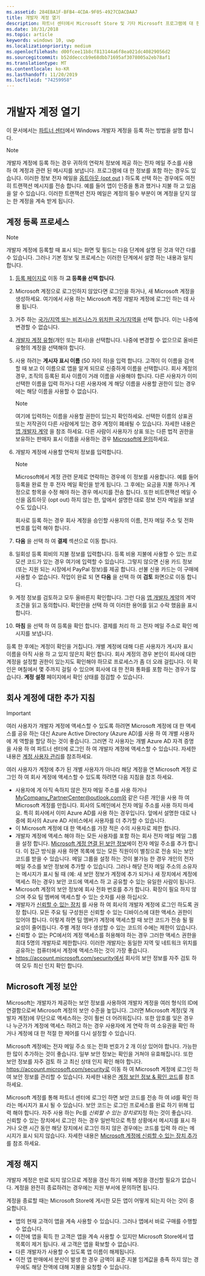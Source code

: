 ```yaml
---
ms.assetid: 284EBA1F-BFB4-4CDA-9F05-4927CDACDAA7
title: 개발자 계정 열기
description: 파트너 센터에서 Microsoft Store 및 기타 Microsoft 프로그램에 대 한 Windows 개발자 계정을 등록 하는 방법에 대 한 개요는 다음과 같습니다.
ms.date: 10/31/2018
ms.topic: article
keywords: windows 10, uwp
ms.localizationpriority: medium
ms.openlocfilehash: d00fcee11b8cf813144a6f8ea021dc40829056d2
ms.sourcegitcommit: b52ddecccb9e68dbb71695af3078005a2eb78af1
ms.translationtype: MT
ms.contentlocale: ko-KR
ms.lasthandoff: 11/20/2019
ms.locfileid: "74259958"
---
```

# <a name="opening-a-developer-account"></a>개발자 계정 열기

이 문서에서는 [파트너 센터](https://partner.microsoft.com/dashboard)에서 Windows 개발자 계정을 등록 하는 방법을 설명 합니다.

> [!NOTE]
> 개발자 계정에 등록 하는 경우 귀하의 연락처 정보에 제공 하는 전자 메일 주소를 사용 하 여 계정과 관련 된 메시지를 보냅니다. 프로그램에 대 한 정보를 포함 하는 경우도 있습니다. 이러한 정보 전자 메일을 [옵트아웃 (opt out](https://account.microsoft.com/account/Account?ru=https%3A%2F%2Faccount.microsoft.com%2Fprofile%2Fcontact-info&destrt=profile-landing) ) 하도록 선택 하는 경우에도 여전히 트랜잭션 메시지를 전송 합니다. 예를 들어 앱이 인증을 통과 했거나 지불 하 고 있음을 알 수 있습니다. 이러한 트랜잭션 전자 메일은 계정의 필수 부분이 며 계정을 닫지 않는 한 계정을 계속 받게 됩니다.

## <a name="the-account-signup-process"></a>계정 등록 프로세스

> [!NOTE]
> 개발자 계정에 등록할 때 표시 되는 화면 및 필드는 다음 단계에 설명 된 것과 약간 다를 수 있습니다. 그러나 기본 정보 및 프로세스는 이러한 단계에서 설명 하는 내용과 일치 합니다.

1.  [등록 페이지로](https://developer.microsoft.com/store/register) 이동 하 **고 등록을 선택 합니다**.
2.  Microsoft 계정으로 로그인하지 않았다면 로그인을 하거나, 새 Microsoft 계정을 생성하세요. 여기에서 사용 하는 Microsoft 계정 개발자 계정에 로그인 하는 데 사용 됩니다.
3.  거주 하는 [국가/지역 또는 비즈니스가 위치한 국가/지역을](account-types-locations-and-fees.md#developer-account-and-app-submission-markets) 선택 합니다. 이는 나중에 변경할 수 없습니다.
4.  [개발자 계정 유형](account-types-locations-and-fees.md)(개인 또는 회사)을 선택합니다. 나중에 변경할 수 없으므로 올바른 유형의 계정을 선택해야 합니다.
5.  사용 하려는 **게시자 표시 이름** (50 자이 하)을 입력 합니다. 고객이 이 이름을 검색할 때 보고 이 이름으로 앱을 알게 되므로 신중하게 이름을 선택합니다. 회사 계정의 경우, 조직의 등록된 회사 이름이 거래 이름을 사용해야 합니다. 다른 사용자가 이미 선택한 이름을 입력 하거나 다른 사용자에 게 해당 이름을 사용할 권한이 있는 경우에는 해당 이름을 사용할 수 없습니다.

    > [!NOTE]
    > 여기에 입력하는 이름을 사용할 권한이 있는지 확인하세요. 선택한 이름의 상표권 또는 저작권이 다른 사람에게 있는 경우 계정이 폐쇄될 수 있습니다. 자세한 내용은 [앱 개발자 계약](https://docs.microsoft.com/legal/windows/agreements/app-developer-agreement) 을 참조 하세요. 다른 사람이 사용자가 상표 또는 다른 법적 권한을 보유하는 판매자 표시 이름을 사용하는 경우 [Microsoft에 문의](https://www.microsoft.com/info/cpyrtInfrg.html)하세요.    

6.  개발자 계정에 사용할 연락처 정보를 입력합니다.

    > [!NOTE]
    > Microsoft에서 계정 관련 문제로 연락하는 경우에 이 정보를 사용합니다. 예를 들어 등록을 완료 한 후 전자 메일 확인을 받게 됩니다. 그 후에는 요금을 지불 하거나 계정으로 항목을 수정 해야 하는 경우 메시지를 전송 합니다. 또한 비트랜잭션 메일 수신을 옵트아웃 (opt out) 하지 않는 한, 앞에서 설명한 대로 정보 전자 메일을 보낼 수도 있습니다.

    회사로 등록 하는 경우 회사 계정을 승인할 사용자의 이름, 전자 메일 주소 및 전화 번호를 입력 해야 합니다.

7.  **다음** 을 선택 하 여 **결제** 섹션으로 이동 합니다.

8.  일회성 등록 회비의 지불 정보를 입력합니다. 등록 비용 지불에 사용할 수 있는 프로모션 코드가 있는 경우 여기에 입력할 수 있습니다. 그렇지 않으면 신용 카드 정보 (또는 지원 되는 시장에서 PayPal 정보)를 제공 합니다. 선불 신용 카드는 이 구매에 사용할 수 없습니다. 작업이 완료 되 면 **다음** 을 선택 하 여 **검토** 화면으로 이동 합니다.

9.  계정 정보를 검토하고 모두 올바른지 확인합니다. 그런 다음 [앱 개발자 계약](https://docs.microsoft.com/legal/windows/agreements/app-developer-agreement)의 계약조건을 읽고 동의합니다. 확인란을 선택 하 여 이러한 용어를 읽고 수락 했음을 표시 합니다.

10.  **마침** 을 선택 하 여 등록을 확인 합니다. 결제를 처리 하 고 전자 메일 주소로 확인 메시지를 보냅니다.

등록 한 후에는 계정이 확인을 거칩니다. 개별 계정에 대해 다른 사용자가 게시자 표시 이름을 아직 사용 하 고 있지 않은지 확인 합니다. 회사 계정의 경우 본인이 회사에 대한 계정을 설정할 권한이 있는지도 확인해야 하므로 프로세스가 좀 더 오래 걸립니다. 이 확인은 며칠에서 몇 주까지 걸릴 수 있으며 회사에 대 한 전화 통화를 포함 하는 경우가 많습니다. **계정 설정** 페이지에서 확인 상태를 점검할 수 있습니다.


## <a name="additional-guidelines-for-company-accounts"></a>회사 계정에 대한 추가 지침

> [!IMPORTANT]
> 여러 사용자가 개발자 계정에 액세스할 수 있도록 하려면 Microsoft 계정에 대 한 액세스를 공유 하는 대신 Azure Active Directory (Azure AD)를 사용 하 여 개별 사용자에 게 역할을 할당 하는 것이 좋습니다. 그러면 각 사용자는 개별 Azure AD 자격 증명을 사용 하 여 파트너 센터에 로그인 하 여 개발자 계정에 액세스할 수 있습니다. 자세한 내용은 [계정 사용자 관리](manage-account-users.md)를 참조하세요.

여러 사용자가 계정에 추가 된 개별 사용자가 아니라 해당 계정을 연 Microsoft 계정 로그인 하 여 회사 계정에 액세스할 수 있도록 하려면 다음 지침을 참조 하세요.

-   사용자에 게 아직 속하지 않은 전자 메일 주소를 사용 하거나 MyCompany_PartnerCenter@outlook.com와 같은 다른 개인을 사용 하 여 Microsoft 계정를 만듭니다. 회사의 도메인에서 전자 메일 주소를 사용 하지 마세요. 특히 회사에서 이미 Azure AD를 사용 하는 경우입니다. 앞에서 설명한 대로 나중에 회사의 Azure AD 서비스에서 사용자를 더 추가할 수 있습니다.
-   이 Microsoft 계정에 대 한 액세스를 가장 적은 수의 사용자로 제한 합니다.
-   개발자 계정에 액세스 해야 하는 모든 사용자를 포함 하는 회사 전자 메일 메일 그룹을 설정 합니다. [Microsoft 계정 연결 된 보안 정보](https://account.microsoft.com/security)에이 전자 메일 주소를 추가 합니다. 이 접근 방식을 사용 하면 목록에 있는 모든 직원이이 별칭으로 전송 되는 보안 코드를 받을 수 있습니다. 메일 그룹을 설정 하는 것이 불가능 한 경우 개인의 전자 메일 주소를 보안 정보에 추가할 수 있습니다. 그러나 해당 전자 메일 주소의 소유자는 메시지가 표시 될 때 (예: 새 보안 정보가 계정에 추가 되거나 새 장치에서 계정에 액세스 하는 경우) 보안 코드에 액세스 하 고 공유할 수 있는 유일한 사람이 됩니다.
-   Microsoft 계정의 보안 정보에 회사 전화 번호를 추가 합니다. 확장이 필요 하지 않으며 주요 팀 멤버에 액세스할 수 있는 숫자를 사용 하십시오.
-   개발자가 [신뢰할 수 있는 장치](https://support.microsoft.com/help/12369/microsoft-account-add-a-trusted-device) 를 사용 하 여 회사의 개발자 계정에 로그인 하도록 권장 합니다. 모든 주요 팀 구성원은 신뢰할 수 있는 디바이스에 대한 액세스 권한이 있어야 합니다. 이렇게 하면 팀 멤버가 계정에 액세스할 때 보안 코드가 전송 될 필요성이 줄어듭니다. 주별 계정 마다 생성할 수 있는 코드의 수에는 제한이 있습니다.
-   신뢰할 수 없는 PC에서의 계정 액세스를 허용해야 하는 경우 그러한 액세스 권한을 최대 5명의 개발자로 제한합니다. 이러한 개발자는 동일한 지역 및 네트워크 위치를 공유하는 컴퓨터에서 계정에 액세스하는 것이 가장 좋습니다.
-   https://account.microsoft.com/security에서 회사의 보안 정보를 자주 검토 하 여 모두 최신 인지 확인 합니다.


## <a name="microsoft-account-security"></a>Microsoft 계정 보안

Microsoft는 개발자가 제공하는 보안 정보를 사용하여 개발자 계정을 여러 형식의 ID에 연결함으로써 Microsoft 계정의 보안 수준을 높입니다. 그러면 Microsoft 계정(및 개발자 계정)에 무단으로 액세스하는 것이 훨씬 더 어려워집니다. 또한 암호를 잊은 경우 나 누군가가 계정에 액세스 하려고 하는 경우 사용자에 게 연락 하 여 소유권을 확인 하거나 계정에 대 한 적절 한 제어를 다시 설정할 수 있습니다.

Microsoft 계정에는 전자 메일 주소 또는 전화 번호가 2 개 이상 있어야 합니다. 가능한 한 많이 추가하는 것이 좋습니다. 일부 보안 정보는 확인을 거쳐야 유효해집니다. 또한 보안 정보를 자주 검토 하 고 최신 상태 인지 확인 해야 합니다. https://account.microsoft.com/security로 이동 하 여 Microsoft 계정에 로그인 하 여 보안 정보를 관리할 수 있습니다. 자세한 내용은 [계정 보안 정보 & 확인 코드](https://support.microsoft.com/help/12428/microsoft-account-security-info-verification-codes)를 참조 하세요.

Microsoft 계정를 통해 파트너 센터에 로그인 하면 보안 코드를 전송 하 여 id를 확인 하 라는 메시지가 표시 될 수 있습니다. 보안 코드는 로그인 프로세스를 완료 하기 위해 입력 해야 합니다. 자주 사용 하는 Pc를 *신뢰할 수 있는 장치로*지정 하는 것이 좋습니다. 신뢰할 수 있는 장치에서 로그인 하는 경우 일반적으로 특정 상황에서 메시지를 표시 하거나 오랜 시간 동안 해당 장치에서 로그인 하지 않은 경우에는 코드를 입력 하 라는 메시지가 표시 되지 않습니다. 자세한 내용은 [Microsoft 계정에 신뢰할 수 있는 장치 추가](https://support.microsoft.com/help/12369/microsoft-account-add-a-trusted-device)를 참조 하세요.


## <a name="closing-your-account"></a>계정 해지

개발자 계정은 만료 되지 않으므로 계정을 갱신 하기 위해 계정을 갱신할 필요가 없습니다. 계정을 완전히 종료하려는 경우에는 지원 부서에 문의하면 됩니다.

계정을 종료할 때는 Microsoft Store에 게시한 모든 앱이 어떻게 되는지 아는 것이 중요합니다.

-   앱의 현재 고객이 앱을 계속 사용할 수 있습니다. 그러나 앱에서 바로 구매를 수행할 수 없습니다.
-   이전에 앱을 획득 한 고객은 앱을 계속 사용할 수 있지만 Microsoft Store에서 앱 목록이 제거 됩니다. 새 고객은 앱을 확보할 수 없습니다.
-   다른 개발자가 사용할 수 있도록 앱 이름이 해제됩니다.
-   이전 앱 판매에서 분산이 발생 한 경우 금액이 표준 지불 임계값을 충족 하지 않는 경우에도 해당 잔액에 대해 지불을 요청할 수 있습니다.
